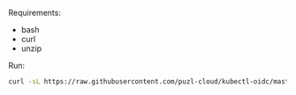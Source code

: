 Requirements:
- bash
- curl
- unzip

Run:
```bash
curl -sL https://raw.githubusercontent.com/puzl-cloud/kubectl-oidc/master/Linux%5CmacOS/setup.sh | sudo bash
```
